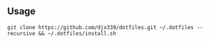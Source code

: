 ## Usage

```shell
git clone https://github.com/djx339/dotfiles.git ~/.dotfiles --recursive && ~/.dotfiles/install.sh
```
